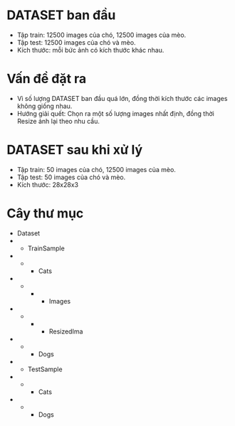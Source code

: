 # DATASET ban đầu
* Tập train:  12500 images của chó, 12500 images của mèo.
* Tập test:   12500 images của chó và mèo.
* Kích thước: mỗi bức ảnh có kích thước khác nhau.
# Vấn đề đặt ra
* Vì số lượng DATASET ban đầu quá lớn, đồng thời kích thước các images không giống nhau.
* Hướng giải quết: Chọn ra một số lượng images nhất định, đồng thời Resize ảnh lại theo nhu cầu.
# DATASET sau khi xử lý
* Tập train:  50 images của chó, 12500 images của mèo.
* Tập test:   50 images của chó và mèo.
* Kích thước: 28x28x3

# Cây thư mục
* Dataset
* * TrainSample
* * * Cats
* * * * Images
* * * * ResizedIma
* * * Dogs
* * TestSample
* * * Cats
* * * Dogs
